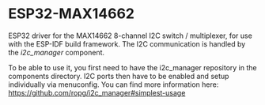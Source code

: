 # ESP32-MAX14662

ESP32 driver for the MAX14662 8-channel I2C switch / multiplexer, for use with the ESP-IDF build framework. The I2C communication is handled 
by the *i2c_manager* component.

To be able to use it, you first need to have the i2c_manager repository in the components directory. I2C ports then have to be enabled and setup 
individually via menuconfig. You can find more information here: https://github.com/ropg/i2c_manager#simplest-usage

